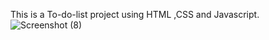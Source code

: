 This is a To-do-list project using HTML ,CSS and Javascript.
![Screenshot (8)](https://github.com/user-attachments/assets/fcbf2a82-76a5-45b7-b466-ee7bec6afb85)
